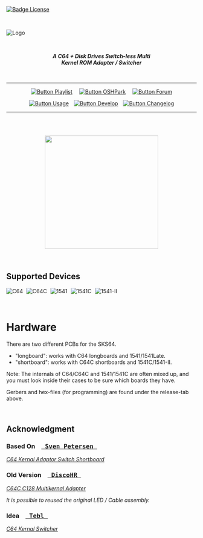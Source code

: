 
[![Badge License]][License]

<br>

![Logo]

<br>

<div align = center>

***A C64 + Disk Drives Switch-less Multi*** <br>
***Kernel ROM Adapter / Switcher***

<br>

---

[![Button Playlist]][Playlist]   
[![Button OSHPark]][OSHPark]   
[![Button Forum]][Forum]

[![Button Usage]][Usage]  
[![Button Develop]][Develop]  
[![Button Changelog]][Changelog]

---

<br>
<br>

<img
  src = 'User%20Guide/media/Board_overview.png'
  height = 300
/>

</div>

<br>

## Supported Devices

![C64]  ![C64C]  ![1541]  ![1541C]  ![1541-II] 

<br>



# Hardware

There are two different PCBs for the SKS64.
- "longboard": works with C64 longboards and 1541/1541Late.
- "shortboard": works with C64C shortboards and 1541C/1541-II.

Note: The internals of C64/C64C and 1541/1541C are often mixed up, and you must look inside their cases to be sure which boards they have.

Gerbers and hex-files (for programming) are found under the release-tab above.


<br>

## Acknowledgment

### Based On   [<kbd> Sven Petersen </kbd>][Petersen]

*[C64 Kernal Adaptor Switch Shortboard]*

### Old Version   [<kbd> DiscoHR </kbd>][DiscoHR]

*[C64C C128 Multikernal Adapter]*

*It is possible to reused the original LED / Cable assembly.*

### Idea   [<kbd> Tebl </kbd>][DiscoHR]

*[C64 Kernal Switcher]*

<br>


<!----------------------------------------------------------------------------->

[Playlist]: https://www.youtube.com/playlist?list=PLtQOf_JULmrQTB7486X5pXG1Aaxbl_RdE
[OSHPark]: https://oshpark.com/profiles/bwack 'Order The Board'
[Forum]: http://www.lemon64.com/forum/viewtopic.php?p=747333 'Lemon64 Forum Post'

[Changelog]: Documentation/Changelog.md
[Develop]: Documentation/Develop.md
[License]: LICENSE
[Usage]: Documentation/Usage.md
[Logo]: User%20Guide/media/SKS64-Logos-Ver2.png

[Badge License]: https://img.shields.io/badge/Open_Hardware-1.2-292961?style=for-the-badge


<!--------------------------------{ Devices }---------------------------------->

[1541-II]: https://img.shields.io/badge/１５４１－ＩＩ-d7cdbb?style=flat
[1541C]: https://img.shields.io/badge/１５４１Ｃ-d7cdbb?style=flat
[1541]: https://img.shields.io/badge/１５４１-d7cdbb?style=flat
[C64C]: https://img.shields.io/badge/Ｃ６４Ｃ-d7cdbb?style=flat
[C64]: https://img.shields.io/badge/Ｃ６４-d7cdbb?style=flat


<!----------------------------{ Acknowledgment }------------------------------->

[C64 Kernal Adaptor Switch Shortboard]: https://github.com/svenpetersen1965/C64-Kernal-Adaptor-Switch-short-board-
[C64C C128 Multikernal Adapter]: https://github.com/discoHR/C64C-C128-multikernal-adapter
[C64 Kernal Switcher]: https://github.com/tebl/C64-Kernal-Switcher

[Petersen]: https://github.com/svenpetersen1965
[DiscoHR]: https://github.com/discoHR
[Tebl]: https://github.com/tebl


<!--------------------------------{ Buttons }---------------------------------->

[Button Changelog]: https://img.shields.io/badge/Changelog-19abdd?style=for-the-badge&logoColor=white&logo=AzureArtifacts
[Button Playlist]: https://img.shields.io/badge/Playlist-FF0000?style=for-the-badge&logoColor=white&logo=Youtube
[Button Develop]: https://img.shields.io/badge/Develop-00979D?style=for-the-badge&logoColor=white&logo=Arduino
[Button OSHPark]: https://img.shields.io/badge/OSHPark-752c8d?style=for-the-badge&logoColor=white&logo=Houzz
[Button Usage]: https://img.shields.io/badge/Usage-ED145B?style=for-the-badge&logoColor=white&logo=AppleArcade
[Button Forum]: https://img.shields.io/badge/Forum-5287B8?style=for-the-badge&logoColor=white&logo=AskUbuntu
